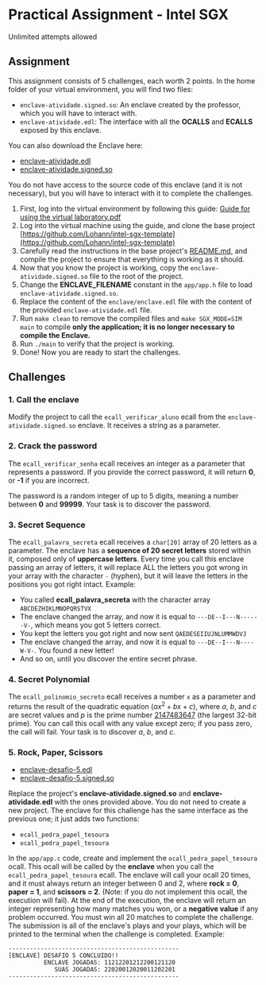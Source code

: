 # Practical Assignment - Intel SGX

Unlimited attempts allowed

## Assignment

This assignment consists of 5 challenges, each worth 2 points. In the home folder of your virtual environment, you will
find two files:

- `enclave-atividade.signed.so`: An enclave created by the professor, which you will have to interact with.
- `enclave-atividade.edl`: The interface with all the **OCALLS** and **ECALLS** exposed by this enclave.

You can also download the Enclave here:

- [enclave-atividade.edl](./enclave-atividade.edl)
- [enclave-atividade.signed.so](./enclave-atividade.signed.so)

You do not have access to the source code of this enclave (and it is not necessary), but you will have to interact with
it to complete the challenges.

1. First, log into the virtual environment by following this guide:
   [Guide for using the virtual laboratory.pdf](./Guia%2520para%2520utiliza%C3%A7%C3%A3o%2520do%2520laborat%C3%B3rio%2520virtual%2520.pdf)
2. Log into the virtual machine using the guide, and clone the base project
   [https://github.com/Lohann/intel-sgx-template](https://github.com/Lohann/intel-sgx-template)
3. Carefully read the instructions in the base project's
   [README.md](https://github.com/Lohann/intel-sgx-template?tab=readme-ov-file#project-structure), and compile the
   project to ensure that everything is working as it should.
4. Now that you know the project is working, copy the `enclave-atividade.signed.so` file to the root of the project.
5. Change the **ENCLAVE_FILENAME** constant in the `app/app.h` file to load `enclave-atividade.signed.so`.
6. Replace the content of the `enclave/enclave.edl` file with the content of the provided `enclave-atividade.edl` file.
7. Run `make clean` to remove the compiled files and `make SGX_MODE=SIM main` to compile **only the application; it is
   no longer necessary to compile the Enclave.**
8. Run `./main` to verify that the project is working.
9. Done! Now you are ready to start the challenges.

## Challenges

### 1. Call the enclave

Modify the project to call the `ecall_verificar_aluno` ecall from the `enclave-atividade.signed.so` enclave. It receives
a string as a parameter.

### 2. Crack the password

The `ecall_verificar_senha` ecall receives an integer as a parameter that represents a password. If you provide the
correct password, it will return **0**, or **-1** if you are incorrect.

The password is a random integer of up to 5 digits, meaning a number between **0** and **99999**. Your task is to
discover the password.

### 3. Secret Sequence

The `ecall_palavra_secreta` ecall receives a `char[20]` array of 20 letters as a parameter. The enclave has a **sequence
of 20 secret letters** stored within it, composed only of **uppercase letters**. Every time you call this enclave
passing an array of letters, it will replace ALL the letters you got wrong in your array with the character `-`
(hyphen), but it will leave the letters in the positions you got right intact. Example:

- You called **ecall_palavra_secreta** with the character array `ABCDEZHIKLMNOPQRSTVX`
- The enclave changed the array, and now it is equal to `---DE--I---N------V-`, which means you got 5 letters correct.
- You kept the letters you got right and now sent `QAEDESEIIUJNLUMMWDVJ`
- The enclave changed the array, and now it is equal to `---DE--I---N----W-V-`. You found a new letter!
- And so on, until you discover the entire secret phrase.

### 4. Secret Polynomial

The `ecall_polinomio_secreto` ecall receives a number `x` as a parameter and returns the result of the quadratic
equation $(ax^2 + bx + c) % p$, where $a$, $b$, and $c$ are secret values and $p$ is the prime number
[2147483647](https://en.wikipedia.org/wiki/2,147,483,647) (the largest 32-bit prime). You can call this ocall with any
value except zero; if you pass zero, the call will fail. Your task is to discover $a$, $b$, and $c$.

### 5. Rock, Paper, Scissors

- [enclave-desafio-5.edl](./enclave-desafio-5.edl)
- [enclave-desafio-5.signed.so](./enclave-desafio-5.signed.so)

Replace the project's **enclave-atividade.signed.so** and **enclave-atividade.edl** with the ones provided above. You do
not need to create a new project. The enclave for this challenge has the same interface as the previous one; it just
adds two functions:

- `ecall_pedra_papel_tesoura`
- `ocall_pedra_papel_tesoura`

In the `app/app.c` code, create and implement the `ocall_pedra_papel_tesoura` ocall. This ocall will be called by the
**enclave** when you call the `ecall_pedra_papel_tesoura` ecall. The enclave will call your ocall 20 times, and it must
always return an integer between 0 and 2, where **rock = 0**, **paper = 1**, and **scissors = 2**. (Note: if you do not
implement this ocall, the execution will fail). At the end of the execution, the enclave will return an integer
representing how many matches you won, or a **negative value** if any problem occurred. You must win all 20 matches to
complete the challenge. The submission is all of the enclave's plays and your plays, which will be printed to the
terminal when the challenge is completed. Example:

```raw
------------------------------------------------
[ENCLAVE] DESAFIO 5 CONCLUIDO!!
          ENCLAVE JOGADAS: 11212201212200121120
             SUAS JOGADAS: 22020012020011202201
------------------------------------------------
```
